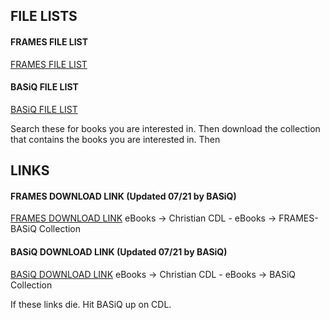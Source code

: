 ## FILE LISTS

#### FRAMES FILE LIST

[FRAMES FILE LIST](https://raw.githubusercontent.com/JesusIsL0rd/file-list/gh-pages/frames-lib)

#### BASiQ FILE LIST

[BASiQ FILE LIST](https://raw.githubusercontent.com/JesusIsL0rd/file-list/gh-pages/basiq-lib)

Search these for books you are interested in. Then download the collection that contains the books you are interested in. Then

## LINKS

#### FRAMES DOWNLOAD LINK (Updated 07/21 by BASiQ)

[FRAMES DOWNLOAD LINK](https://drive.google.com/drive/folders/1Co7TF5FX9UixNJ5CiYc3dFOtegGDYIEC)
eBooks -> Christian CDL - eBooks -> FRAMES-BASiQ Collection

#### BASiQ DOWNLOAD LINK (Updated 07/21 by BASiQ)

[BASiQ DOWNLOAD LINK](https://drive.google.com/drive/folders/1Co7TF5FX9UixNJ5CiYc3dFOtegGDYIEC)
eBooks -> Christian CDL - eBooks -> BASiQ Collection

If these links die. Hit BASiQ up on CDL.
